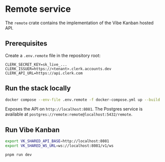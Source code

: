 # Remote service

The `remote` crate contains the implementation of the Vibe Kanban hosted API.

## Prerequisites

Create a `.env.remote` file in the repository root:

```env
CLERK_SECRET_KEY=sk_live_...
CLERK_ISSUER=https://<tenant>.clerk.accounts.dev
CLERK_API_URL=https://api.clerk.com
```

## Run the stack locally 

```bash
docker compose --env-file .env.remote -f docker-compose.yml up --build
```
Exposes the API on `http://localhost:8081`. The Postgres service is available at `postgres://remote:remote@localhost:5432/remote`.

## Run Vibe Kanban 

```bash
export VK_SHARED_API_BASE=http://localhost:8081
export VK_SHARED_WS_URL=ws://localhost:8081/v1/ws

pnpm run dev
```

